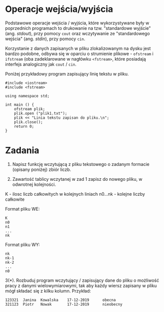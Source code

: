 Operacje wejścia/wyjścia
=========================

Podstawowe operacje wejścia / wyjścia, które wykorzystywane były w poprzednich programach to drukowanie na tzw. "standardowe wyjście" (ang. *stdout*), przy pomocy ``cout`` oraz wczytywanie ze "standardowego wejścia" (ang. *stdin*), przy pomocy ``cin``.

Korzystanie z danych zapisanych w pliku zlokalizowanym na dysku jest bardzo podobne, odbywa się w oparciu o strumienie plikowe - `ofstream` i `ifstream` (oba zadeklarowane w nagłówku `<fstream>`, które posiadają interfejs analogiczny jak ``cout`` / ``cin``.

Poniżej przykładowy program zapisujący linię tekstu w pliku.

```
#include <iostream>
#include <fstream>

using namespace std;

int main () {
    ofstream plik;
    plik.open ("plik1.txt");
    plik << "Linia tekstu zapisan do pliku.\n";
    plik.close();
    return 0;
}

```

Zadania
=======

1. Napisz funkcję wczytującą z pliku tekstowego o zadanym formacie (opisany poniżej) zbiór liczb.

2. Zawartość tablicy wczytanej w zad 1 zapisz do nowego pliku, w odwrotnej kolejności.


K - ilosc liczb całkowitych w kolejnych liniach
n0...nk - kolejne liczby całkowite

Format pliku WE:

```
K
n0
n1
...
nk
```

Format pliku WY:

```
nk
nk-1
nk-2
...
n0
```



3(\*). Rozbuduj program wczytujący / zapisujący dane do pliku o możliwość pracy z danymi wielowymiarowymi, tak aby każdy wiersz zapisany w pliku mógł składać się z kilku kolumn. Przykład:

```
123321  Janina  Kowalska    17-12-2019      obecna
321123  Piotr   Nowak       17-12-2019      nieobecny
```
